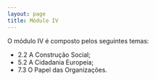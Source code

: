 ```yaml
---
layout: page
title: Módulo IV
---
```


O módulo IV é composto pelos seguintes temas:
  - 2.2 A Construção Social;
  - 5.2 A Cidadania Europeia;
  - 7.3 O Papel das Organizações.


